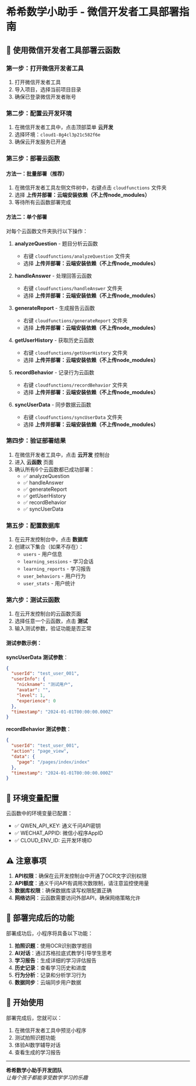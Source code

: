 # 希希数学小助手 - 微信开发者工具部署指南

## 🚀 使用微信开发者工具部署云函数

### 第一步：打开微信开发者工具

1. 打开微信开发者工具
2. 导入项目，选择当前项目目录
3. 确保已登录微信开发者账号

### 第二步：配置云开发环境

1. 在微信开发者工具中，点击顶部菜单 **云开发**
2. 选择环境：`cloud1-8g4cl3p21c582f6e`
3. 确保云开发服务已开通

### 第三步：部署云函数

#### 方法一：批量部署（推荐）

1. 在微信开发者工具左侧文件树中，右键点击 `cloudfunctions` 文件夹
2. 选择 **上传并部署：云端安装依赖（不上传node_modules）**
3. 等待所有云函数部署完成

#### 方法二：单个部署

对每个云函数文件夹执行以下操作：

1. **analyzeQuestion** - 题目分析云函数
   - 右键 `cloudfunctions/analyzeQuestion` 文件夹
   - 选择 **上传并部署：云端安装依赖（不上传node_modules）**

2. **handleAnswer** - 处理回答云函数
   - 右键 `cloudfunctions/handleAnswer` 文件夹
   - 选择 **上传并部署：云端安装依赖（不上传node_modules）**

3. **generateReport** - 生成报告云函数
   - 右键 `cloudfunctions/generateReport` 文件夹
   - 选择 **上传并部署：云端安装依赖（不上传node_modules）**

4. **getUserHistory** - 获取历史云函数
   - 右键 `cloudfunctions/getUserHistory` 文件夹
   - 选择 **上传并部署：云端安装依赖（不上传node_modules）**

5. **recordBehavior** - 记录行为云函数
   - 右键 `cloudfunctions/recordBehavior` 文件夹
   - 选择 **上传并部署：云端安装依赖（不上传node_modules）**

6. **syncUserData** - 同步数据云函数
   - 右键 `cloudfunctions/syncUserData` 文件夹
   - 选择 **上传并部署：云端安装依赖（不上传node_modules）**

### 第四步：验证部署结果

1. 在微信开发者工具中，点击 **云开发** 控制台
2. 进入 **云函数** 页面
3. 确认所有6个云函数都已成功部署：
   - ✅ analyzeQuestion
   - ✅ handleAnswer
   - ✅ generateReport
   - ✅ getUserHistory
   - ✅ recordBehavior
   - ✅ syncUserData

### 第五步：配置数据库

1. 在云开发控制台中，点击 **数据库**
2. 创建以下集合（如果不存在）：
   - `users` - 用户信息
   - `learning_sessions` - 学习会话
   - `learning_reports` - 学习报告
   - `user_behaviors` - 用户行为
   - `user_stats` - 用户统计

### 第六步：测试云函数

1. 在云开发控制台的云函数页面
2. 选择任意一个云函数，点击 **测试**
3. 输入测试参数，验证功能是否正常

#### 测试参数示例：

**syncUserData 测试参数**：
```json
{
  "userId": "test_user_001",
  "userInfo": {
    "nickname": "测试用户",
    "avatar": "",
    "level": 1,
    "experience": 0
  },
  "timestamp": "2024-01-01T00:00:00.000Z"
}
```

**recordBehavior 测试参数**：
```json
{
  "userId": "test_user_001",
  "action": "page_view",
  "data": {
    "page": "/pages/index/index"
  },
  "timestamp": "2024-01-01T00:00:00.000Z"
}
```

## 🔧 环境变量配置

云函数中的环境变量已配置：
- ✅ QWEN_API_KEY: 通义千问API密钥
- ✅ WECHAT_APPID: 微信小程序AppID
- ✅ CLOUD_ENV_ID: 云开发环境ID

## ⚠️ 注意事项

1. **API权限**：确保在云开发控制台中开通了OCR文字识别权限
2. **API额度**：通义千问API有调用次数限制，请注意监控使用量
3. **数据库权限**：确保数据库读写权限配置正确
4. **网络访问**：云函数需要访问外部API，确保网络策略允许

## 🎯 部署完成后的功能

部署成功后，小程序将具备以下功能：

1. **拍照识题**：使用OCR识别数学题目
2. **AI对话**：通过苏格拉底式教学引导学生思考
3. **学习报告**：生成详细的学习评估报告
4. **历史记录**：查看学习历史和进度
5. **行为分析**：记录和分析学习行为
6. **数据同步**：云端同步用户数据

## 🚀 开始使用

部署完成后，您就可以：

1. 在微信开发者工具中预览小程序
2. 测试拍照识题功能
3. 体验AI数学辅导对话
4. 查看生成的学习报告

---

**希希数学小助手开发团队**  
*让每个孩子都能享受数学学习的乐趣*